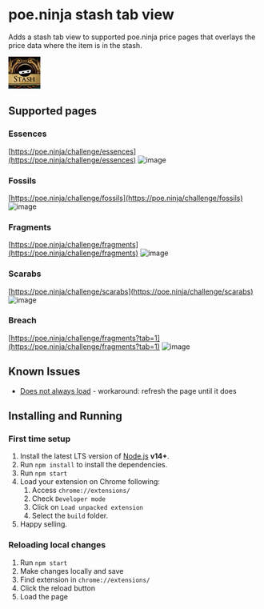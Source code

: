 # poe.ninja stash tab view

Adds a stash tab view to supported poe.ninja price pages that overlays the price data where the item is in the stash.

<img src="src/assets/img/icon-128.png" width="64"/>

## Supported pages

### Essences
[https://poe.ninja/challenge/essences](https://poe.ninja/challenge/essences)
![image](https://user-images.githubusercontent.com/2396658/171045898-4ecfae85-6c05-4c20-8d1e-618acc4c5193.png)

### Fossils
[https://poe.ninja/challenge/fossils](https://poe.ninja/challenge/fossils)
![image](https://user-images.githubusercontent.com/2396658/171045952-273c7750-2d71-4e0a-8169-44d8d23a39d7.png)

### Fragments
[https://poe.ninja/challenge/fragments](https://poe.ninja/challenge/fragments)
![image](https://user-images.githubusercontent.com/2396658/171045996-37b152f9-8edb-402e-8e06-b85a8492f9e9.png)

### Scarabs
[https://poe.ninja/challenge/scarabs](https://poe.ninja/challenge/scarabs)
![image](https://user-images.githubusercontent.com/2396658/171046056-dd96b6e6-a78b-451b-a7a5-9534550bbc28.png)

### Breach
[https://poe.ninja/challenge/fragments?tab=1](https://poe.ninja/challenge/fragments?tab=1)
![image](https://user-images.githubusercontent.com/2396658/171046114-51993f14-3295-4cbe-94ae-373cc656e768.png)

## Known Issues

* [Does not always load](https://github.com/justinryder/poe-ninja-stash-tab-view/issues/7) - workaround: refresh the page until it does

## Installing and Running

### First time setup

1. Install the latest LTS version of [Node.js](https://nodejs.org/) **v14+**.
1. Run `npm install` to install the dependencies.
1. Run `npm start`
1. Load your extension on Chrome following:
   1. Access `chrome://extensions/`
   1. Check `Developer mode`
   1. Click on `Load unpacked extension`
   1. Select the `build` folder.
1. Happy selling.

### Reloading local changes

1. Run `npm start`
2. Make changes locally and save
3. Find extension in `chrome://extensions/`
4. Click the reload button
5. Load the page
